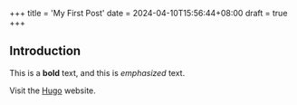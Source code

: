 +++
title = 'My First Post'
date = 2024-04-10T15:56:44+08:00
draft = true
+++

## Introduction 

This is a **bold** text, and this is *emphasized* text.

Visit the [Hugo](https://gohugo.io) website.
